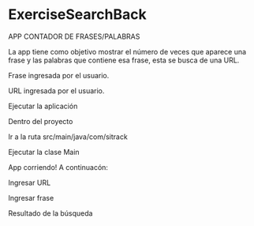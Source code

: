 # ExerciseSearchBack

APP CONTADOR DE FRASES/PALABRAS

La app tiene como objetivo mostrar el número de veces que aparece una frase y las palabras que contiene esa frase, esta se busca de una URL.

Frase ingresada por el usuario.

URL ingresada por el usuario.

Ejecutar la aplicación

Dentro del proyecto 

Ir a la ruta src/main/java/com/sitrack

Ejecutar la clase Main

App corriendo! A continuacón: 

Ingresar URL 

Ingresar frase

Resultado de la búsqueda
